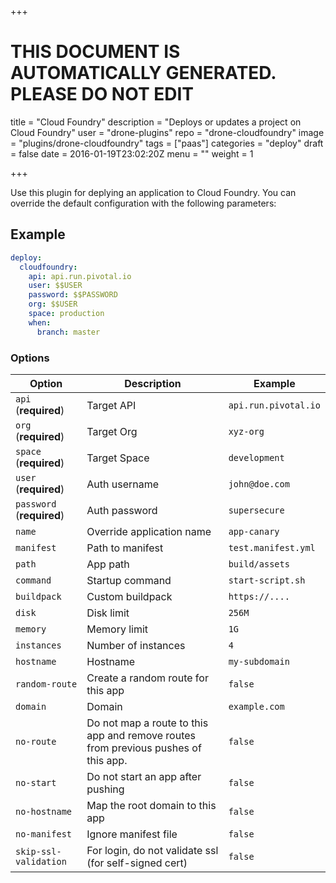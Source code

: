 +++

# THIS DOCUMENT IS AUTOMATICALLY GENERATED. PLEASE DO NOT EDIT

title = "Cloud Foundry"
description = "Deploys or updates a project on Cloud Foundry"
user = "drone-plugins"
repo = "drone-cloudfoundry"
image = "plugins/drone-cloudfoundry"
tags = ["paas"]
categories = "deploy"
draft = false
date = 2016-01-19T23:02:20Z
menu = ""
weight = 1

+++

Use this plugin for deplying an application to Cloud Foundry. You can override
the default configuration with the following parameters:

## Example

```yaml
deploy:
  cloudfoundry:
    api: api.run.pivotal.io
    user: $$USER
    password: $$PASSWORD
    org: $$USER
    space: production
    when:
      branch: master
```

### Options

| Option | Description | Example |
| ------ | ----------- | ---- |
| `api` (**required**) | Target API | `api.run.pivotal.io` |
| `org` (**required**) | Target Org | `xyz-org` |
| `space` (**required**) | Target Space | `development` |
| `user` (**required**) | Auth username | `john@doe.com` |
| `password` (**required**) | Auth password | `supersecure` |
| `name` | Override application name | `app-canary` |
| `manifest` | Path to manifest | `test.manifest.yml` |
| `path` | App path | `build/assets` |
| `command` | Startup command | `start-script.sh` |
| `buildpack` | Custom buildpack | `https://....` |
| `disk` | Disk limit | `256M` |
| `memory` | Memory limit | `1G` |
| `instances` | Number of instances | `4` |
| `hostname` | Hostname | `my-subdomain` |
| `random-route` | Create a random route for this app | `false` |
| `domain` | Domain | `example.com` |
| `no-route` | Do not map a route to this app and remove routes from previous pushes of this app. | `false` |
| `no-start` | Do not start an app after pushing | `false` |
| `no-hostname` | Map the root domain to this app | `false` |
| `no-manifest` | Ignore manifest file | `false` |
| `skip-ssl-validation` | For login, do not validate ssl (for self-signed cert) | `false` |

